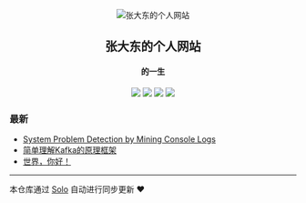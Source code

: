 <p align="center"><img alt="张大东的个人网站" src="https://static.b3log.org/images/brand/solo-128.png"></p><h2 align="center">
张大东的个人网站
</h2>

<h4 align="center">的一生</h4>
<p align="center"><a title="张大东的个人网站" target="_blank" href="https://github.com/Dadong-Zhang/solo-blog"><img src="https://img.shields.io/github/last-commit/Dadong-Zhang/solo-blog.svg?style=flat-square&color=FF9900"></a>
<a title="GitHub repo size in bytes" target="_blank" href="https://github.com/Dadong-Zhang/solo-blog"><img src="https://img.shields.io/github/repo-size/Dadong-Zhang/solo-blog.svg?style=flat-square"></a>
<a title="Solo Version" target="_blank" href="https://github.com/88250/solo/releases"><img src="https://img.shields.io/badge/solo-4.3.1-f1e05a.svg?style=flat-square&color=blueviolet"></a>
<a title="Hits" target="_blank" href="https://github.com/88250/hits"><img src="https://hits.b3log.org/Dadong-Zhang/solo-blog.svg"></a></p>

### 最新

* [System Problem Detection by Mining Console Logs](https://keithzhang.cn/articles/2020/12/03/1606998511503.html)
* [简单理解Kafka的原理框架](https://keithzhang.cn/articles/2020/12/03/1606998385997.html)
* [世界，你好！](https://keithzhang.cn/hello-solo)



---

本仓库通过 [Solo](https://github.com/88250/solo) 自动进行同步更新 ❤️ 
